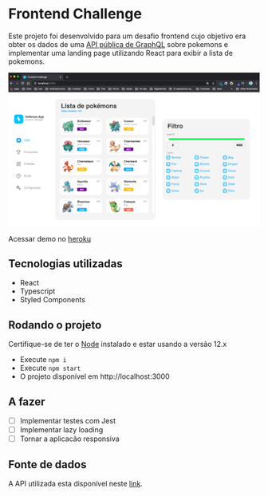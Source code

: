 # Frontend Challenge

Este projeto foi desenvolvido para um desafio frontend cujo objetivo era obter os dados de uma [API pública de GraphQL](https://graphql-pokemon.now.sh/) sobre pokemons e implementar uma landing page utilizando React para exibir a lista de pokemons.

![Demo](demo.png)

Acessar demo no [heroku](https://frontend-pokemons-challenge.herokuapp.com/)

## Tecnologias utilizadas

- React
- Typescript
- Styled Components

## Rodando o projeto

Certifique-se de ter o [Node](https://nodejs.org/en/docs/) instalado e estar usando a versão 12.x

- Execute `npm i`
- Execute `npm start`
- O projeto disponível em http://localhost:3000

## A fazer

- [ ] Implementar testes com Jest
- [ ] Implementar lazy loading
- [ ] Tornar a aplicacão responsiva

## Fonte de dados

A API utilizada esta disponível neste [link](https://graphql-pokemon.now.sh/).
